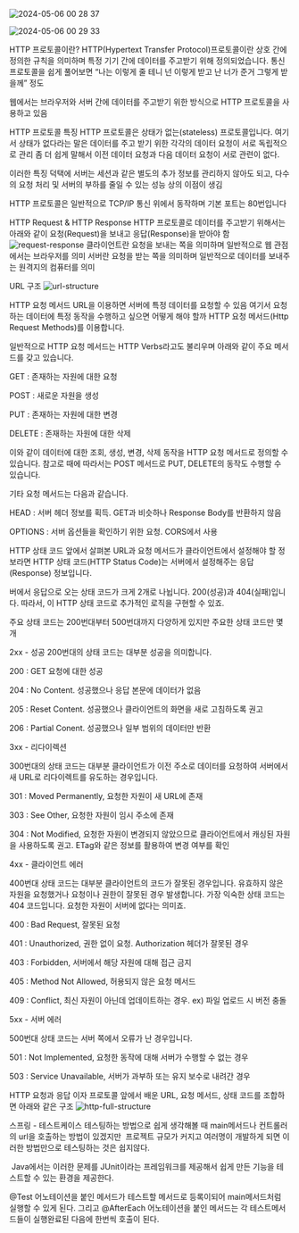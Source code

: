![2024-05-06 00 28 37](https://github.com/EdgeRunner107/intelly/assets/140359171/9b8afc8e-e49e-48a3-a622-208e675953e5)

![2024-05-06 00 29 33](https://github.com/EdgeRunner107/intelly/assets/140359171/af1a1bc5-0791-4ced-b1be-bdaa9a0dd3c8)


HTTP 프로토콜이란?
HTTP(Hypertext Transfer Protocol)프로토콜이란 상호 간에 정의한 규칙을 의미하며 특정 기기 간에 데이터를 주고받기 위해 정의되었습니다.
통신 프로토콜을 쉽게 풀어보면 “나는 이렇게 줄 테니 넌 이렇게 받고 난 너가 준거 그렇게 받을께” 정도

웹에서는 브라우저와 서버 간에 데이터를 주고받기 위한 방식으로 HTTP 프로토콜을 사용하고 있음

HTTP 프로토콜 특징
HTTP 프로토콜은 상태가 없는(stateless) 프로토콜입니다. 
여기서 상태가 없다라는 말은 데이터를 주고 받기 위한 각각의 데이터 요청이 서로 독립적으로 관리
좀 더 쉽게 말해서 이전 데이터 요청과 다음 데이터 요청이 서로 관련이 없다.

이러한 특징 덕택에 서버는 세션과 같은 별도의 추가 정보를 관리하지 않아도 되고, 다수의 요청 처리 및 서버의 부하를 줄일 수 있는 성능 상의 이점이 생김

HTTP 프로토콜은 일반적으로 TCP/IP 통신 위에서 동작하며 기본 포트는 80번입니다

HTTP Request & HTTP Response
HTTP 프로토콜로 데이터를 주고받기 위해서는 아래와 같이 요청(Request)을 보내고 응답(Response)을 받아야 함
![request-response](https://github.com/EdgeRunner107/intelly/assets/140359171/07cc8f3b-ebb3-4d82-8f66-dced0e705b56)
클라이언트란 요청을 보내는 쪽을 의미하며 일반적으로 웹 관점에서는 브라우저를 의미 서버란 요청을 받는 쪽을 의미하며 일반적으로 데이터를 보내주는 원격지의 컴퓨터를 의미

URL 구조
![url-structure](https://github.com/EdgeRunner107/intelly/assets/140359171/4435bb95-9773-4a8f-af3b-95cea6b68dfd)

HTTP 요청 메서드
URL을 이용하면 서버에 특정 데이터를 요청할 수 있음 여기서 요청하는 데이터에 특정 동작을 수행하고 싶으면 어떻게 해야 할까
 HTTP 요청 메서드(Http Request Methods)를 이용합니다.

일반적으로 HTTP 요청 메서드는 HTTP Verbs라고도 불리우며 아래와 같이 주요 메서드를 갖고 있습니다.

GET : 존재하는 자원에 대한 요청

POST : 새로운 자원을 생성

PUT : 존재하는 자원에 대한 변경

DELETE : 존재하는 자원에 대한 삭제

이와 같이 데이터에 대한 조회, 생성, 변경, 삭제 동작을 HTTP 요청 메서드로 정의할 수 있습니다. 참고로 때에 따라서는 POST 메서드로 PUT, DELETE의 동작도 수행할 수 있습니다.


기타 요청 메서드는 다음과 같습니다.

HEAD : 서버 헤더 정보를 획득. GET과 비슷하나 Response Body를 반환하지 않음

OPTIONS : 서버 옵션들을 확인하기 위한 요청. CORS에서 사용


HTTP 상태 코드
앞에서 살펴본 URL과 요청 메서드가 클라이언트에서 설정해야 할 정보라면 HTTP 상태 코드(HTTP Status Code)는 서버에서 설정해주는 응답(Response) 정보입니다.

버에서 응답으로 오는 상태 코드가 크게 2개로 나뉩니다. 200(성공)과 404(실패)입니다. 따라서, 이 HTTP 상태 코드로 추가적인 로직을 구현할 수 있죠.

주요 상태 코드는 200번대부터 500번대까지 다양하게 있지만 주요한 상태 코드만 몇 개

2xx - 성공
200번대의 상태 코드는 대부분 성공을 의미합니다.

200 : GET 요청에 대한 성공

204 : No Content. 성공했으나 응답 본문에 데이터가 없음

205 : Reset Content. 성공했으나 클라이언트의 화면을 새로 고침하도록 권고

206 : Partial Conent. 성공했으나 일부 범위의 데이터만 반환

3xx - 리다이렉션

300번대의 상태 코드는 대부분 클라이언트가 이전 주소로 데이터를 요청하여 서버에서 새 URL로 리다이렉트를 유도하는 경우입니다.

301 : Moved Permanently, 요청한 자원이 새 URL에 존재

303 : See Other, 요청한 자원이 임시 주소에 존재

304 : Not Modified, 요청한 자원이 변경되지 않았으므로 클라이언트에서 캐싱된 자원을 사용하도록 권고. ETag와 같은 정보를 활용하여 변경 여부를 확인

4xx - 클라이언트 에러

400번대 상태 코드는 대부분 클라이언트의 코드가 잘못된 경우입니다. 유효하지 않은 자원을 요청했거나 요청이나 권한이 잘못된 경우 발생합니다. 가장 익숙한 상태 코드는 404 코드입니다. 요청한 자원이 서버에 없다는 의미죠.


400 : Bad Request, 잘못된 요청

401 : Unauthorized, 권한 없이 요청. Authorization 헤더가 잘못된 경우

403 : Forbidden, 서버에서 해당 자원에 대해 접근 금지

405 : Method Not Allowed, 허용되지 않은 요청 메서드

409 : Conflict, 최신 자원이 아닌데 업데이트하는 경우. ex) 파일 업로드 시 버전 충돌

5xx - 서버 에러

500번대 상태 코드는 서버 쪽에서 오류가 난 경우입니다.

501 : Not Implemented, 요청한 동작에 대해 서버가 수행할 수 없는 경우

503 : Service Unavailable, 서버가 과부하 또는 유지 보수로 내려간 경우

HTTP 요청과 응답 이자 프로토콜
앞에서 배운 URL, 요청 메서드, 상태 코드를 조합하면 아래와 같은 구조
![http-full-structure](https://github.com/EdgeRunner107/intelly/assets/140359171/6c8b39d7-0d7d-433a-818f-34969f5a6a5d)


스프링 - 테스트케이스
테스팅하는 방법으로 쉽게 생각해볼 때 main메서드나 컨트롤러의 url을 호출하는 방법이 있겠지만 
프로젝트 규모가 커지고 여러명이 개발하게 되면 이러한 방법만으로 테스팅하는 것은 쉽지않다.

 Java에서는 이러한 문제를 JUnit이라는 프레임워크를 제공해서
쉽게 만든 기능을 테스트할 수 있는 환경을 제공한다. 

@Test 어노테이션을 붙인 메서드가 테스트할 메서드로 등록이되어 main메서드처럼 실행할 수 있게 된다.
그리고 @AfterEach 어노테이션을 붙인 메서드는
각 테스트메서드들이 실행완료된 다음에 한번씩 호출이 된다.

